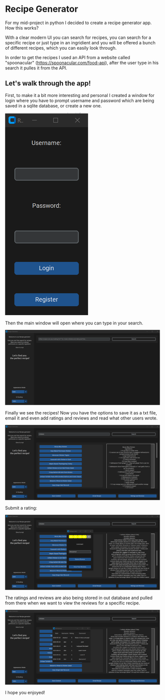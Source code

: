 # Recipe Generator

For my mid-project in python I decided to create a recipe generator app. How this works?

With a clear modern UI you can search for recipes, you can search for a specific recipe or just type in an ingridient and you will be offered a bunch of different recipes, which you can easily look through.

In order to get the recipes I used an API from a website called "spoonacular" (https://spoonacular.com/food-api), after the user type in his search it pulles it from the API.

## Let's walk through the app!

First, to make it a bit more interesting and personal I created a window for login where you have to prompt username and password which are being saved in a sqlite database, or create a new one.

![Login_Page](usernamewindow.png)


Then the main window will open where you can type in your search.

![Main_Page](main_window.png)

Finally we see the recipes! Now you have the options to save it as a txt file, email it and even add ratings and reviews and read what other users wrote.

![Recipe_Page](recipes.png)


Submit a rating:

![Rating_Page](ratings.png)

The ratings and reviews are also being stored in out database and pulled from there when we want to view the reviews for a specific recipe.

![Review_Page](reviews.png)


I hope you enjoyed!




